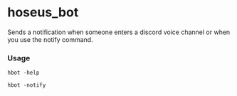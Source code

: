 # hoseus_bot

Sends a notification when someone enters a discord voice channel or when you use the notify command.

### Usage

```
hbot -help
```

```
hbot -notify
```